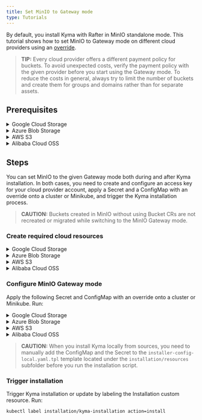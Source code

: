 ```yaml
---
title: Set MinIO to Gateway mode
type: Tutorials
---
```



By default, you install Kyma with Rafter in MinIO standalone mode. This tutorial shows how to set MinIO to Gateway mode on different cloud providers using an [override](/root/kyma/#configuration-helm-overrides-for-kyma-installation).

>**TIP:** Every cloud provider offers a different payment policy for buckets. To avoid unexpected costs, verify the payment policy with the given provider before you start using the Gateway mode. To reduce the costs in general, always try to limit the number of buckets and create them for groups and domains rather than for separate assets.

## Prerequisites

<div tabs name="prerequisites" group="gateway-mode">
  <details>
  <summary label="google-cloud-storage">
  Google Cloud Storage
  </summary>

- [kubectl](https://kubernetes.io/docs/tasks/tools/install-kubectl/)
- [gcloud](https://cloud.google.com/sdk/gcloud/)
- [Google Cloud Platform (GCP)](https://cloud.google.com) project

  </details>
  <details>
  <summary label="azure-blob-storage">
  Azure Blob Storage
  </summary>

- [kubectl](https://kubernetes.io/docs/tasks/tools/install-kubectl/)
- [Azure CLI](https://docs.microsoft.com/en-us/cli/azure)
- [Microsoft Azure](http://azure.com) subscription

  </details>
  <details>
  <summary label="aws-s3">
  AWS S3
  </summary>

>**CAUTION:** AWS S3 Gateway mode was only tested manually on Kyma 1.6. Currently, there is no automated pipeline for it in Kyma.

- [kubectl](https://kubernetes.io/docs/tasks/tools/install-kubectl/)
- [Amazon Web Services (AWS)](https://aws.amazon.com) account

  </details>
  <details>
  <summary label="alibaba-cloud-oss">
  Alibaba Cloud OSS
  </summary>

>**CAUTION:** Alibaba Cloud OSS Gateway mode was only tested manually on Kyma 1.6. Currently, there is no automated pipeline for it in Kyma.

- [kubectl](https://kubernetes.io/docs/tasks/tools/install-kubectl/)
- [Alibaba Cloud](https://alibabacloud.com) account

  </details>

</div>


## Steps

You can set MinIO to the given Gateway mode both during and after Kyma installation. In both cases, you need to create and configure an access key for your cloud provider account, apply a Secret and a ConfigMap with an override onto a cluster or Minikube, and trigger the Kyma installation process.

>**CAUTION:** Buckets created in MinIO without using Bucket CRs are not recreated or migrated while switching to the MinIO Gateway mode.

### Create required cloud resources

<div tabs name="create-required-cloud-resources" group="gateway-mode">
  <details>
  <summary label="google-cloud-storage">
  Google Cloud Storage
  </summary>

Create a Google service account that has a private key and the **Storage Admin** role permissions. Follow these steps:

1. Run the `export {VARIABLE}={value}` command to set up the following environment variables, where:

      - **SA_NAME** is the name of the service account.
      - **SA_DISPLAY_NAME** is the display name of the service account.
      - **PROJECT** is the GCP project ID.
      - **SECRET_FILE** is the path to the private key.
      - **ROLE** is the **Storage Admin** role bound to the service account.

    Example:
      ```
      export SA_NAME=my-service-account
      export SA_DISPLAY_NAME=service-account
      export PROJECT=service-account-012345
      export SECRET_FILE=my-private-key-path
      export ROLE=roles/storage.admin
      ```
2. When you communicate with Google Cloud for the first time, set context to your Google Cloud project. Run this command:

      ```bash
      gcloud config set project $PROJECT
      ```

3. Create a service account. Run:

      ```bash
      gcloud iam service-accounts create $SA_NAME --display-name $SA_DISPLAY_NAME
      ```

4. Add a policy binding for the **Storage Admin** role to the service account. Run:

      ```bash
      gcloud projects add-iam-policy-binding $PROJECT --member=serviceAccount:$SA_NAME@$PROJECT.iam.gserviceaccount.com --role=$ROLE
      ```

5. Create a private key for the service account:

      ```bash
      gcloud iam service-accounts keys create $SECRET_FILE --iam-account=$SA_NAME@$PROJECT.iam.gserviceaccount.com
      ```

6. Export the private key as an environment variable:

      ```bash
      export GCS_KEY_JSON=$(< "$SECRET_FILE" base64 | tr -d '\n')
      ```

  </details>
  <details>
  <summary label="azure-blob-storage">
  Azure Blob Storage
  </summary>

Create an Azure resource group and a storage account. Follow these steps:

1. Run the `export {VARIABLE}={value}` command to set up the following environment variables, where:

      - **AZ_ACCOUNT_NAME** is the name of the storage account.
      - **AZ_RESOURCE_GROUP** is the name of the resource group.
      - **AZ_RESOURCE_GROUP_LOCATION** is the location of the resource group.
      - **AZ_SUBSCRIPTION** is the ID of the Azure subscription.

      Example:

      ```bash
      export AZ_ACCOUNT_NAME=accountname
      export AZ_RESOURCE_GROUP=my-resource-group
      export AZ_RESOURCE_GROUP_LOCATION=westeurope
      export AZ_SUBSCRIPTION=123456-123456-123456-1234567
      ```

2. When you communicate with Microsoft Azure for the first time, log into your Azure account. Run this command:

      ```bash
      az login
      ```

3. Create a resource group. Run:

      ```bash
      az group create --name ${AZ_RESOURCE_GROUP} --location ${AZ_RESOURCE_GROUP_LOCATION} --subscription ${AZ_SUBSCRIPTION}
      ```

4. Create a storage account. Run:

      ```bash
      az storage account create --name ${AZ_ACCOUNT_NAME} --resource-group ${AZ_RESOURCE_GROUP} --subscription ${AZ_SUBSCRIPTION}
      ```

5. Export the access key as an environment variable:

      ```bash
      export AZ_ACCOUNT_KEY=$(az storage account keys list --account-name "${AZ_ACCOUNT_NAME}" --resource-group "${AZ_RESOURCE_GROUP}" --query "[?keyName=='key1'].value" --output tsv | base64)
      ```

  </details>
  <details>
  <summary label="aws-s3">
  AWS S3
  </summary>

Create an AWS access key for an IAM user. Follow these steps:

1. Access the [AWS Identity and Access Management console](https://console.aws.amazon.com/iam/)
2. In the left navigation panel, select **Users**.
3. Choose the user whose access keys you want to create, and select the **Security credentials** tab.
4. In the **Access keys** section, select **Create access key**.
5. Export the access and secret keys as environment variables:

      ```bash
      export AWS_ACCESS_KEY={your-access-ID}
      export AWS_SECRET_KEY={your-secret-key}
      ```

  </details>
  <details>
  <summary label="alibaba-cloud-oss">
  Alibaba Cloud OSS
  </summary>

Create an Alibaba Cloud access key for a user. Follow these steps:

1. Access the [Resource Access Management console](https://ram.console.aliyun.com).
2. In the left navigation panel, select **User**.
3. Choose the user whose access keys you want to create.
4. Click **Create AccessKey** in the **User AccessKey** section.
5. Export the access and secret keys as environment variables:

      ```bash
      export ALIBABA_ACCESS_KEY={your-access-ID}
      export ALIBABA_SECRET_KEY={your-secret-key}
      ```

  </details>

</div>

### Configure MinIO Gateway mode

Apply the following Secret and ConfigMap with an override onto a cluster or Minikube. Run:

<div tabs name="configure-minio-gateway-mode" group="gateway-mode">
  <details>
  <summary label="google-cloud-storage">
  Google Cloud Storage
  </summary>

```bash
cat <<EOF | kubectl apply -f -
apiVersion: v1
kind: Secret
metadata:
  name: rafter-overrides
  namespace: kyma-installer
  labels:
    installer: overrides
    component: rafter
    kyma-project.io/installation: ""
type: Opaque
data:
  minio.gcsgateway.gcsKeyJson: "$GCS_KEY_JSON"
---
apiVersion: v1
kind: ConfigMap
metadata:
  name: rafter-overrides
  namespace: kyma-installer
  labels:
    installer: overrides
    component: rafter
    kyma-project.io/installation: ""
data:
  minio.persistence.enabled: "false"
  minio.gcsgateway.enabled: "true"
  minio.gcsgateway.projectId: "$PROJECT"
  minio.DeploymentUpdate.type: RollingUpdate
  minio.DeploymentUpdate.maxSurge: "0"
  minio.DeploymentUpdate.maxUnavailable: "50%"
EOF
```

  </details>
  <details>
  <summary label="azure-blob-storage">
  Azure Blob Storage
  </summary>

```bash
cat <<EOF | kubectl apply -f -
apiVersion: v1
kind: Secret
metadata:
  name: rafter-overrides
  namespace: kyma-installer
  labels:
    installer: overrides
    component: rafter
    kyma-project.io/installation: ""
type: Opaque
data:
  minio.accessKey: "$(echo "${AZ_ACCOUNT_NAME}" | base64)"
  minio.secretKey: "${AZ_ACCOUNT_KEY}"
---
apiVersion: v1
kind: ConfigMap
metadata:
  name: rafter-overrides
  namespace: kyma-installer
  labels:
    installer: overrides
    component: rafter
    kyma-project.io/installation: ""
data:
  minio.persistence.enabled: "false"
  minio.azuregateway.enabled: "true"
  minio.DeploymentUpdate.type: RollingUpdate
  minio.DeploymentUpdate.maxSurge: "0"
  minio.DeploymentUpdate.maxUnavailable: "50%"
EOF
```

  </details>
  <details>
  <summary label="aws-s3">
  AWS S3
  </summary>

```bash
cat <<EOF | kubectl apply -f -
apiVersion: v1
kind: Secret
metadata:
  name: rafter-overrides
  namespace: kyma-installer
  labels:
    installer: overrides
    component: rafter
    kyma-project.io/installation: ""
type: Opaque
data:
  minio.accessKey: "$(echo "${AWS_ACCESS_KEY}" | base64)"
  minio.secretKey: "$(echo "${AWS_SECRET_KEY}" | base64)"
---
apiVersion: v1
kind: ConfigMap
metadata:
  name: rafter-overrides
  namespace: kyma-installer
  labels:
    installer: overrides
    component: rafter
    kyma-project.io/installation: ""
data:
  minio.persistence.enabled: "false"
  minio.s3gateway.enabled: "true"
  minio.s3gateway.serviceEndpoint: "${AWS_SERVICE_ENDPOINT}"
  minio.DeploymentUpdate.type: RollingUpdate
  minio.DeploymentUpdate.maxSurge: "0"
  minio.DeploymentUpdate.maxUnavailable: "50%"
EOF
```

  </details>
  <details>
  <summary label="alibaba-cloud-oss">
  Alibaba Cloud OSS
  </summary>


```bash
cat <<EOF | kubectl apply -f -
apiVersion: v1
kind: Secret
metadata:
  name: rafter-overrides
  namespace: kyma-installer
  labels:
    installer: overrides
    component: rafter
    kyma-project.io/installation: ""
type: Opaque
data:
  minio.accessKey: "$(echo "${ALIBABA_ACCESS_KEY}" | base64)"
  minio.secretKey: "$(echo "${ALIBABA_SECRET_KEY}" | base64)"
---
apiVersion: v1
kind: ConfigMap
metadata:
  name: rafter-overrides
  namespace: kyma-installer
  labels:
    installer: overrides
    component: rafter
    kyma-project.io/installation: ""
data:
  minio.persistence.enabled: "false"
  minio.ossgateway.enabled: "true"
  minio.ossgateway.endpointURL: "${ALIBABA_SERVICE_ENDPOINT}"
  minio.DeploymentUpdate.type: RollingUpdate
  minio.DeploymentUpdate.maxSurge: "0"
  minio.DeploymentUpdate.maxUnavailable: "50%"
EOF
```

  </details>

</div>

>**CAUTION:** When you install Kyma locally from sources, you need to manually add the ConfigMap and the Secret to the `installer-config-local.yaml.tpl` template located under the `installation/resources` subfolder before you run the installation script.

### Trigger installation

Trigger Kyma installation or update by labeling the Installation custom resource. Run:

```bash
kubectl label installation/kyma-installation action=install
```
